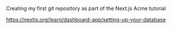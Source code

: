 Creating my first git repository as part of the Next.js Acme tutorial

https://nextjs.org/learn/dashboard-app/setting-up-your-database
